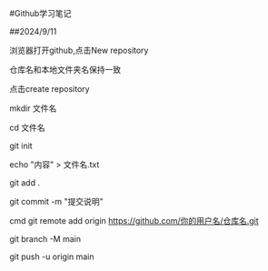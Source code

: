 \#Github学习笔记

\##2024/9/11

浏览器打开github,点击New repository

仓库名和本地文件夹名保持一致

点击create repository



mkdir 文件名

cd 文件名

git init

echo "内容" > 文件名.txt

git add .

git commit -m "提交说明"

cmd  git remote add origin https://github.com/你的用户名/仓库名.git

git branch -M main

git push -u origin main


